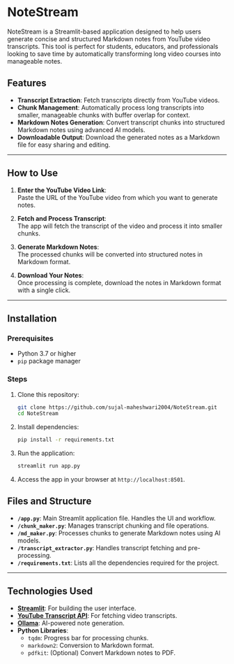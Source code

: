 
# NoteStream

NoteStream is a Streamlit-based application designed to help users generate concise and structured Markdown notes from YouTube video transcripts. This tool is perfect for students, educators, and professionals looking to save time by automatically transforming long video courses into manageable notes.

## Features

- **Transcript Extraction**: Fetch transcripts directly from YouTube videos.
- **Chunk Management**: Automatically process long transcripts into smaller, manageable chunks with buffer overlap for context.
- **Markdown Notes Generation**: Convert transcript chunks into structured Markdown notes using advanced AI models.
- **Downloadable Output**: Download the generated notes as a Markdown file for easy sharing and editing.

---

## How to Use

1. **Enter the YouTube Video Link**:  
   Paste the URL of the YouTube video from which you want to generate notes.

2. **Fetch and Process Transcript**:  
   The app will fetch the transcript of the video and process it into smaller chunks.

3. **Generate Markdown Notes**:  
   The processed chunks will be converted into structured notes in Markdown format.

4. **Download Your Notes**:  
   Once processing is complete, download the notes in Markdown format with a single click.

---

## Installation

### Prerequisites

- Python 3.7 or higher
- `pip` package manager

### Steps

1. Clone this repository:
   ```bash
   git clone https://github.com/sujal-maheshwari2004/NoteStream.git
   cd NoteStream
   ```

2. Install dependencies:
   ```bash
   pip install -r requirements.txt
   ```

3. Run the application:
   ```bash
   streamlit run app.py
   ```

4. Access the app in your browser at `http://localhost:8501`.


## Files and Structure

- **`/app.py`**: Main Streamlit application file. Handles the UI and workflow.
- **`/chunk_maker.py`**: Manages transcript chunking and file operations.
- **`/md_maker.py`**: Processes chunks to generate Markdown notes using AI models.
- **`/transcript_extractor.py`**: Handles transcript fetching and pre-processing.
- **`/requirements.txt`**: Lists all the dependencies required for the project.

---

## Technologies Used

- **[Streamlit](https://streamlit.io/)**: For building the user interface.
- **[YouTube Transcript API](https://pypi.org/project/youtube-transcript-api/)**: For fetching video transcripts.
- **[Ollama](https://ollama.ai/)**: AI-powered note generation.
- **Python Libraries**: 
  - `tqdm`: Progress bar for processing chunks.
  - `markdown2`: Conversion to Markdown format.
  - `pdfkit`: (Optional) Convert Markdown notes to PDF.
